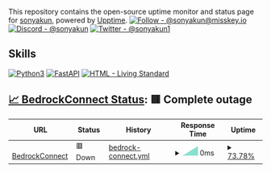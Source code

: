 This repository contains the open-source uptime monitor and status page for [sonyakun](https://sonyakun.github.io/sonyakun), powered by [Upptime](https://github.com/upptime/upptime).
[![Follow - @sonyakun@misskey.io](https://img.shields.io/static/v1?label=Follow&message=%40sonyakun%40misskey.io&color=2ea44f&logo=misskey)](https://misskey.io/@sonyakun) [![Discord - @sonyakun](https://img.shields.io/static/v1?label=Discord&message=%40sonyakun&color=blue&logo=Discord)](https://twitter.com/sonyakun1) [![Twitter - @sonyakun1](https://img.shields.io/static/v1?label=Twitter&message=%40sonyakun1&color=blue&logo=X)](https://twitter.com/sonyakun1)

## Skills

[![Python3](https://img.shields.io/static/v1?label=&message=Python3&color=yellow&logo=python)](https://python.org) [![FastAPI](https://img.shields.io/static/v1?label=&message=FastAPI&color=%235e5e5e&logo=FastAPI)](https://fastapi.tiangolo.com/ja/) [![HTML  - Living Standard](https://img.shields.io/static/v1?label=HTML+&message=Living+Standard&color=%23E34F26&logo=html5)](https://html.spec.whatwg.org/multipage/)

## [📈 BedrockConnect Status](https://bc.sonyakun.com): <!--live status--> **🟥 Complete outage**

<!--start: status pages-->
<!-- This summary is generated by Upptime (https://github.com/upptime/upptime) -->
<!-- Do not edit this manually, your changes will be overwritten -->
<!-- prettier-ignore -->
| URL | Status | History | Response Time | Uptime |
| --- | ------ | ------- | ------------- | ------ |
| <img alt="" src="https://icons.duckduckgo.com/ip3/bcstat.sonyakun.com.ico" height="13"> [BedrockConnect](https://bcstat.sonyakun.com:50212) | 🟥 Down | [bedrock-connect.yml](https://github.com/sonyakun/sonyakun/commits/HEAD/history/bedrock-connect.yml) | <details><summary><img alt="Response time graph" src="./graphs/bedrock-connect/response-time-week.png" height="20"> 0ms</summary><br><a href="https://sonyakun.github.io/sonyakun/history/bedrock-connect"><img alt="Response time 0" src="https://img.shields.io/endpoint?url=https%3A%2F%2Fraw.githubusercontent.com%2Fsonyakun%2Fsonyakun%2FHEAD%2Fapi%2Fbedrock-connect%2Fresponse-time.json"></a><br><a href="https://sonyakun.github.io/sonyakun/history/bedrock-connect"><img alt="24-hour response time 0" src="https://img.shields.io/endpoint?url=https%3A%2F%2Fraw.githubusercontent.com%2Fsonyakun%2Fsonyakun%2FHEAD%2Fapi%2Fbedrock-connect%2Fresponse-time-day.json"></a><br><a href="https://sonyakun.github.io/sonyakun/history/bedrock-connect"><img alt="7-day response time 0" src="https://img.shields.io/endpoint?url=https%3A%2F%2Fraw.githubusercontent.com%2Fsonyakun%2Fsonyakun%2FHEAD%2Fapi%2Fbedrock-connect%2Fresponse-time-week.json"></a><br><a href="https://sonyakun.github.io/sonyakun/history/bedrock-connect"><img alt="30-day response time 0" src="https://img.shields.io/endpoint?url=https%3A%2F%2Fraw.githubusercontent.com%2Fsonyakun%2Fsonyakun%2FHEAD%2Fapi%2Fbedrock-connect%2Fresponse-time-month.json"></a><br><a href="https://sonyakun.github.io/sonyakun/history/bedrock-connect"><img alt="1-year response time 0" src="https://img.shields.io/endpoint?url=https%3A%2F%2Fraw.githubusercontent.com%2Fsonyakun%2Fsonyakun%2FHEAD%2Fapi%2Fbedrock-connect%2Fresponse-time-year.json"></a></details> | <details><summary><a href="https://sonyakun.github.io/sonyakun/history/bedrock-connect">73.78%</a></summary><a href="https://sonyakun.github.io/sonyakun/history/bedrock-connect"><img alt="All-time uptime 73.78%" src="https://img.shields.io/endpoint?url=https%3A%2F%2Fraw.githubusercontent.com%2Fsonyakun%2Fsonyakun%2FHEAD%2Fapi%2Fbedrock-connect%2Fuptime.json"></a><br><a href="https://sonyakun.github.io/sonyakun/history/bedrock-connect"><img alt="24-hour uptime 73.78%" src="https://img.shields.io/endpoint?url=https%3A%2F%2Fraw.githubusercontent.com%2Fsonyakun%2Fsonyakun%2FHEAD%2Fapi%2Fbedrock-connect%2Fuptime-day.json"></a><br><a href="https://sonyakun.github.io/sonyakun/history/bedrock-connect"><img alt="7-day uptime 73.78%" src="https://img.shields.io/endpoint?url=https%3A%2F%2Fraw.githubusercontent.com%2Fsonyakun%2Fsonyakun%2FHEAD%2Fapi%2Fbedrock-connect%2Fuptime-week.json"></a><br><a href="https://sonyakun.github.io/sonyakun/history/bedrock-connect"><img alt="30-day uptime 73.78%" src="https://img.shields.io/endpoint?url=https%3A%2F%2Fraw.githubusercontent.com%2Fsonyakun%2Fsonyakun%2FHEAD%2Fapi%2Fbedrock-connect%2Fuptime-month.json"></a><br><a href="https://sonyakun.github.io/sonyakun/history/bedrock-connect"><img alt="1-year uptime 73.78%" src="https://img.shields.io/endpoint?url=https%3A%2F%2Fraw.githubusercontent.com%2Fsonyakun%2Fsonyakun%2FHEAD%2Fapi%2Fbedrock-connect%2Fuptime-year.json"></a></details>

<!--end: status pages-->
